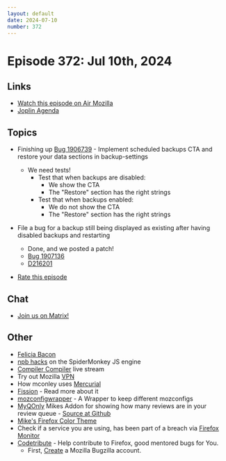 ```yaml
---
layout: default
date: 2024-07-10
number: 372
---
```


# Episode 372: Jul 10th, 2024

## Links
* [Watch this episode on Air Mozilla](https://mzl.la/joy-of-coding-2024-07-10)
* [Joplin Agenda](https://mikeconley.ca/joc/agendas/Episode-0372.html)

## Topics
* Finishing up [Bug 1906739](https://bugzilla.mozilla.org/show_bug.cgi?id=1906739) - Implement scheduled backups CTA and restore your data sections in backup-settings
  - We need tests!
    - Test that when backups are disabled:
      - We show the CTA
      - The "Restore" section has the right strings
    - Test that when backups enabled:
      - We do not show the CTA
      - The "Restore" section has the right strings
* File a bug for a backup still being displayed as existing after having disabled backups and restarting
  - Done, and we posted a patch!
  - [Bug 1907136](https://bugzilla.mozilla.org/show_bug.cgi?id=1907136)
  - [D216201](https://phabricator.services.mozilla.com/D216201)

* [Rate this episode](https://forms.gle/jofrxntMCEzqUWta6)

## Chat
* [Join us on Matrix!](https://matrix.to/#/!enWuAmKDOEEPYejXRk:mozilla.org?via=mozilla.org&via=raim.ist)

## Other
* [Felicia Bacon](https://www.youtube.com/channel/UCMtqVykGztIYmj7OpFf7oeQ/videos)
* [npb hacks](https://www.twitch.tv/BackToTheCode) on the SpiderMonkey JS engine
* [Compiler Compiler](https://www.twitch.tv/codehag) live stream
* Try out Mozilla [VPN](https://vpn.mozilla.org/)
* How mconley uses [Mercurial](https://mikeconley.github.io/documents/How_mconley_uses_Mercurial_for_Mozilla_code)
* [Fission](https://firefox-source-docs.mozilla.org/dom/dom/Fission.html) - Read more about it
* [mozconfigwrapper](https://github.com/ahal/mozconfigwrapper) - A Wrapper to keep different mozconfigs
* [MyQOnly](https://addons.mozilla.org/en-US/firefox/addon/myqonly/) Mikes Addon for showing how many reviews are in your review queue - [Source at Github](https://github.com/mikeconley/myqonly)
* [Mike's Firefox Color Theme](https://addons.mozilla.org/en-US/firefox/addon/electricbluegaloo/)
* Check if a service you are using, has been part of a breach via [Firefox Monitor](https://monitor.firefox.com/breaches)
* [Codetribute](https://codetribute.mozilla.org/) - Help contribute to Firefox, good mentored bugs for You.
  - First, [Create](https://bugzilla.mozilla.org/createaccount.cgi) a Mozilla Bugzilla account.

